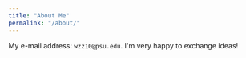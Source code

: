 ```yaml
---
title: "About Me"
permalink: "/about/"
---
```



My e-mail address: `wzz10@psu.edu`. I'm very happy to exchange ideas!
